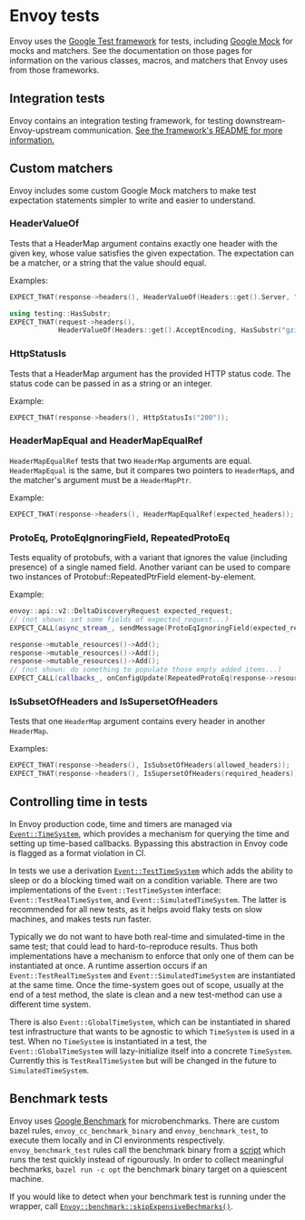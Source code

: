 # Envoy tests

Envoy uses the [Google Test framework](https://github.com/google/googletest) for
tests, including
[Google Mock](https://github.com/google/googletest/blob/master/googlemock/README.md) for
mocks and matchers. See the documentation on those pages for information on the
various classes, macros, and matchers that Envoy uses from those frameworks.

## Integration tests

Envoy contains an integration testing framework, for testing
downstream-Envoy-upstream communication.
[See the framework's README for more information.](https://github.com/envoyproxy/envoy/blob/master/test/integration/README.md)

## Custom matchers

Envoy includes some custom Google Mock matchers to make test expectation
statements simpler to write and easier to understand.

### HeaderValueOf

Tests that a HeaderMap argument contains exactly one header with the given key,
whose value satisfies the given expectation. The expectation can be a matcher,
or a string that the value should equal.

Examples:

```cpp
EXPECT_THAT(response->headers(), HeaderValueOf(Headers::get().Server, "envoy"));
```

```cpp
using testing::HasSubstr;
EXPECT_THAT(request->headers(),
            HeaderValueOf(Headers::get().AcceptEncoding, HasSubstr("gzip")));
```

### HttpStatusIs

Tests that a HeaderMap argument has the provided HTTP status code. The status
code can be passed in as a string or an integer.

Example:

```cpp
EXPECT_THAT(response->headers(), HttpStatusIs("200"));
```

### HeaderMapEqual and HeaderMapEqualRef

`HeaderMapEqualRef` tests that two `HeaderMap` arguments are equal.
`HeaderMapEqual` is the same, but it compares two pointers to `HeaderMap`s, and
the matcher's argument must be a `HeaderMapPtr`.

Example:

```cpp
EXPECT_THAT(response->headers(), HeaderMapEqualRef(expected_headers));
```

### ProtoEq, ProtoEqIgnoringField, RepeatedProtoEq

Tests equality of protobufs, with a variant that ignores the value (including
presence) of a single named field. Another variant can be used to compare two
instances of Protobuf::RepeatedPtrField element-by-element.

Example:

```cpp
envoy::api::v2::DeltaDiscoveryRequest expected_request;
// (not shown: set some fields of expected_request...)
EXPECT_CALL(async_stream_, sendMessage(ProtoEqIgnoringField(expected_request, "response_nonce"), false));

response->mutable_resources()->Add();
response->mutable_resources()->Add();
response->mutable_resources()->Add();
// (not shown: do something to populate those empty added items...)
EXPECT_CALL(callbacks_, onConfigUpdate(RepeatedProtoEq(response->resources()), version));
```

### IsSubsetOfHeaders and IsSupersetOfHeaders

Tests that one `HeaderMap` argument contains every header in another
`HeaderMap`.

Examples:

```cpp
EXPECT_THAT(response->headers(), IsSubsetOfHeaders(allowed_headers));
EXPECT_THAT(response->headers(), IsSupersetOfHeaders(required_headers));
```

## Controlling time in tests

In Envoy production code, time and timers are managed via
[`Event::TimeSystem`](https://github.com/envoyproxy/envoy/blob/master/include/envoy/event/timer.h),
which provides a mechanism for querying the time and setting up time-based
callbacks. Bypassing this abstraction in Envoy code is flagged as a format
violation in CI.

In tests we use a derivation
[`Event::TestTimeSystem`](test_common/test_time_system.h) which adds the ability
to sleep or do a blocking timed wait on a condition variable. There are two
implementations of the `Event::TestTimeSystem` interface:
`Event::TestRealTimeSystem`, and `Event::SimulatedTimeSystem`. The latter is
recommended for all new tests, as it helps avoid flaky tests on slow machines,
and makes tests run faster.

Typically we do not want to have both real-time and simulated-time in the same
test; that could lead to hard-to-reproduce results. Thus both implementations
have a mechanism to enforce that only one of them can be instantiated at once.
A runtime assertion occurs if an `Event::TestRealTimeSystem` and
`Event::SimulatedTimeSystem` are instantiated at the same time. Once the
time-system goes out of scope, usually at the end of a test method, the slate
is clean and a new test-method can use a different time system.

There is also `Event::GlobalTimeSystem`, which can be instantiated in shared
test infrastructure that wants to be agnostic to which `TimeSystem` is used in a
test. When no `TimeSystem` is instantiated in a test, the `Event::GlobalTimeSystem`
will lazy-initialize itself into a concrete `TimeSystem`. Currently this is
`TestRealTimeSystem` but will be changed in the future to `SimulatedTimeSystem`.


## Benchmark tests

Envoy uses [Google Benchmark](https://github.com/google/benchmark/) for
microbenchmarks. There are custom bazel rules, `envoy_cc_benchmark_binary` and
`envoy_benchmark_test`, to execute them locally and in CI environments
respectively. `envoy_benchmark_test` rules call the benchmark binary from a
[script](https://github.com/envoyproxy/envoy/blob/master/bazel/test_for_benchmark_wrapper.sh)
which runs the test quickly instead of rigourously. In order to collect
meaningful bechmarks, `bazel run -c opt` the benchmark binary target on a
quiescent machine.

If you would like to detect when your benchmark test is running under the
wrapper, call
[`Envoy::benchmark::skipExpensiveBechmarks()`](https://github.com/envoyproxy/envoy/blob/master/test/benchmark/main.h).
